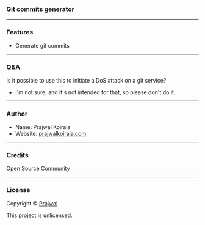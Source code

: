 ### Git commits generator

---
### Features
- Generate git commits

---
### Q&A

Is it possible to use this to initiate a DoS attack on a git service?
- I'm not sure, and it's not intended for that, so please don't do it.

---
### Author

* Name: Prajwal Koirala
* Website: [prajwalkoirala.com](https://www.prajwalkoirala.com)

---	
### Credits

Open Source Community

---
### License

Copyright © [Prajwal](https://github.com/prajwal-koirala)

This project is unlicensed.
